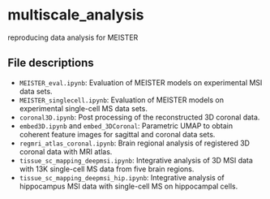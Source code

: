 # multiscale_analysis
reproducing data analysis for MEISTER

## File descriptions

- `MEISTER_eval.ipynb`: Evaluation of MEISTER models on experimental MSI data sets.
- `MEISTER_singlecell.ipynb`: Evaluation of MEISTER models on experimental single-cell MS data sets.
- `coronal3D.ipynb`: Post processing of the reconstructed 3D coronal data.
- `embed3D.ipynb` and `embed_3DCoronal`: Parametric UMAP to obtain coherent feature images for sagittal and coronal data sets.
- `regmri_atlas_coronal.ipynb`: Brain regional analysis of registered 3D coronal data with MRI atlas.
- `tissue_sc_mapping_deepmsi.ipynb`: Integrative analysis of 3D MSI data with 13K single-cell MS data from five brain regions.
- `tissue_sc_mapping_deepmsi_hip.ipynb`: Integrative analysis of hippocampus MSI data with single-cell MS on hippocampal cells.
